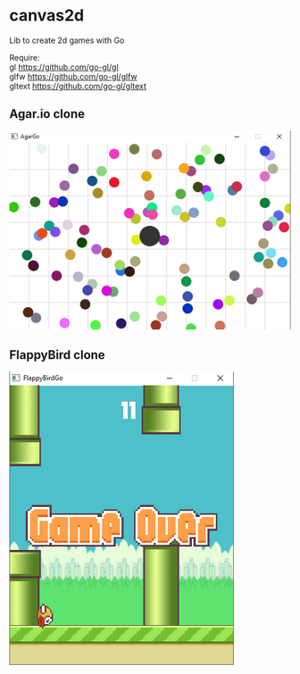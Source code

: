 # canvas2d
Lib to create 2d games with Go

Require:<br>
  gl https://github.com/go-gl/gl<br>
  glfw https://github.com/go-gl/glfw<br>
  gltext https://github.com/go-gl/gltext<br>

## Agar.io clone<br>
![example1](https://github.com/WesleiRamos/canvas2d/blob/master/exemplos/agargo.png)

## FlappyBird clone<br>
![example2](https://github.com/WesleiRamos/canvas2d/blob/master/exemplos/FlappyBird.png)
